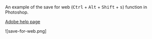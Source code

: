 An example of the save for web (<kbd>Ctrl</kbd> + <kbd>Alt</kbd> + <kbd>Shift</kbd> +  <kbd>s</kbd>) function in Photoshop. 

[Adobe help page](https://helpx.adobe.com/photoshop-elements/using/optimizing-images.html)

![save-for-web.png]
